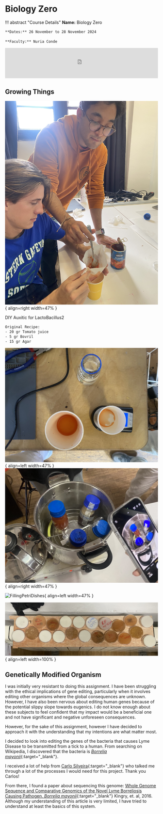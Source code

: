 # Biology Zero

!!! abstract "Course Details"
    **Name:** Biology Zero 

    **Dates:** 26 November to 28 November 2024 

    **Faculty:** Nuria Conde




<iframe title='World population' src='https://www.theworldcounts.com/embeds/counters/8?background_color=white&color=black&font_family=%22Helvetica+Neue%22%2C+Arial%2C+sans-serif&font_size=14' style='border: none' height='100' width='100%'></iframe>

## Growing Things

<!-- ![Mixing](../images/term1/bio/IMG_4664.jpeg){ align=left width=47% } -->
![Tomato](../images/term1/bio/IMG_4671.jpeg){ align=right width=47% }

DIY Auxitic for LactoBacillus2

    Original Recipe:
    - 20 gr Tomato juice 
    - 5 gr Bovril 
    - 15 gr Agar 

![TomatoJuice](../images/term1/bio/IMG_4673.jpeg){ align=left width=47% }
![Sterilization](../images/term1/bio/IMG_4681.jpeg){ align=right width=47% }

![FillingPetriDishes](../images/term1/bio/agar.gif){ align=left width=47% }

![Petri](../images/term1/bio/IMG_4695.jpeg){ align=left width=100% }



## Genetically Modified Organism 

I was initially very resistant to doing this assignment. I have been struggling with the ethical implications of gene editing, particularly when it involves editing other organisms where the global consequences are unknown. However, I have also been nervous about editing human genes because of the potential slippy slope towards eugenics. I do not know enough about these subjects to feel confident that my impact would be a beneficial one and not have significant and negative unforeseen consequences. 

However, for the sake of this assignment, however I have decided to approach it with the understanding that my intentions are what matter most.

I decided to look into editing the genes of the bacteria that causes Lyme Disease to be transmitted from a tick to a human. From searching on Wikipedia, I discovered that the bacteria is [*Borrelia mayonii*](https://en.wikipedia.org/wiki/Borrelia_mayonii){:target="_blank"}.

I received a lot of help from [Carlo Silveira](https://carlossilveiradesign.gitbook.io/mdef-diary){:target="_blank"} who talked me through a lot of the processes I would need for this project. Thank you Carlos! 

From there, I found a paper about sequencing this genome: [Whole Genome Sequence and Comparative Genomics of the Novel Lyme Borreliosis Causing Pathogen, *Borrelia mayonii*](https://pmc.ncbi.nlm.nih.gov/articles/PMC5193363/pdf/pone.0168994.pdf){:target="_blank"} Kingry, et. al, 2016. Although my understanding of this article is very limited, I have tried to understand at least the basics of this system. 

